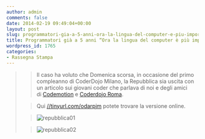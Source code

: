 ```yaml
---
author: admin
comments: false
date: 2014-02-19 09:49:04+00:00
layout: post
slug: programmatori-gia-a-5-anni-ora-la-lingua-del-computer-e-piu-importante-dellinglese
title: Programmatori già a 5 anni “Ora la lingua del computer è più importante dell’inglese”
wordpress_id: 1765
categories:
- Rassegna Stampa
---
```


<blockquote>

> 
> Il caso ha voluto che Domenica scorsa, in occasione del primo compleanno di CoderDojo Milano, la Repubblica sia uscita con un articolo sui giovani coder che parlava di noi e degli amici di [Codemotion](//www.codemotionworld.com/) e [Coderdojo Roma](//www.coderdojoroma.it/).
> 
> 

> 
> Qui [//tinyurl.com/odarpjm](//tinyurl.com/odarpjm) potete trovare la versione online.
> 
> 

> 
> ![repubblica01](//coderdojomilano.it/wp-content/uploads/2014/02/repubblica01-e1392803158740.jpg)
> 
> 

> 
> ![repubblica02](//coderdojomilano.it/wp-content/uploads/2014/02/repubblica02-e1392803298118.jpg)
> 
> 
</blockquote>
